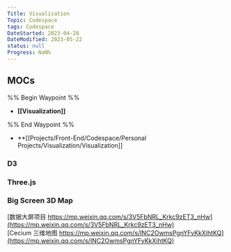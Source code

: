 ```yaml
---
Title: Visualization
Topic: Codespace
tags: Codespace
DateStarted: 2023-04-28
DateModified: 2023-05-22
status: null
Progress: NaN%
---
```

## MOCs
%% Begin Waypoint %%
- **[[Visualization]]**

%% End Waypoint %%
- **[[Projects/Front-End/Codespace/Personal Projects/Visualization/Visualization]]

### D3

### Three.js

### Big Screen 3D Map

[数据大屏项目 https://mp.weixin.qq.com/s/3V5FbNRL_Krkc9zET3_nHw](https://mp.weixin.qq.com/s/3V5FbNRL_Krkc9zET3_nHw)  
[Cecium 三维地图 https://mp.weixin.qq.com/s/INC2OwmsPgnYFvKkXihtKQ](https://mp.weixin.qq.com/s/INC2OwmsPgnYFvKkXihtKQ)
